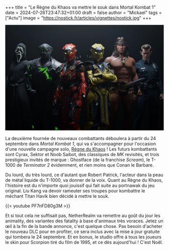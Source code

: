 +++
title = "Le Règne du Khaos va mettre le souk dans Mortal Kombat 1"
date = 2024-07-26T23:47:32+01:00
draft = false
author = "Mickael"
tags = ["Actu"]
image = "https://nostick.fr/articles/vignettes/nostick.jpg"
+++

![Mortal Kombat 1](mk1-regne-khaos.jpg "Une fine équipe.")

La deuxième fournée de nouveaux combattants déboulera à partir du 24 septembre dans *Mortal Kombat 1*, qui va s'accompagner pour l'occasion d'une nouvelle campagne solo, [Règne du Khaos](https://www.mortalkombat.com/fr-fr/khaos-reigns) ! Les futurs kombattants sont Cyrax, Sektor et Noob Saibot, des classiques de *MK* revisités, et trois prestigieux invités de marque : Ghostface (de la franchise *Scream*), le T-1000 de *Terminator 2* évidemment, et rien moins que Conan le Barbare.

Du lourd, du très lourd, ce d'autant que Robert Patrick, l'acteur dans la peau de métal liquide du T-1000, va donner de la voix. Quant au Règne du Khaos, l'histoire est du n'importe quoi jouissif qui fait suite au portnawak du jeu original. Liu Kang va devoir rameuter ses troupes pour kombattre le méchant Titan Havik bien décidé à mettre le souk.

{{< youtube PF7nFD80g3M >}} 

Et si tout cela ne suffisait pas, NetherRealm va remettre au goût du jour les animality, des variantes des fatality à base d'animaux très voraces. Jetez un œil à la fin de la bande annonce, c'est quelque chose. Pas besoin d'acheter le nouveau DLC pour en profiter, ce sera inclus avec la mise à jour gratuite qui tombera le 24 septembre. Et en bonus, le studio offre à tous les joueurs le skin pour Scorpion tiré du film de 1995, et ce dès aujourd'hui ! C'est Noël.